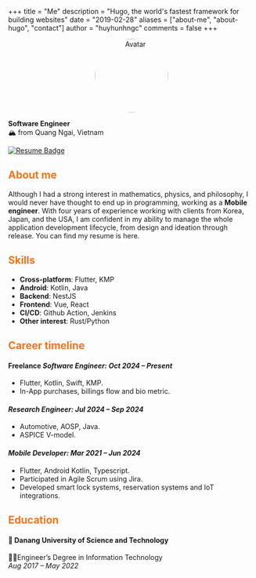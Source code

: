 +++
title = "Me"
description = "Hugo, the world's fastest framework for building websites"
date = "2019-02-28"
aliases = ["about-me", "about-hugo", "contact"]
author = "huyhunhngc"
comments = false
+++
<div style="text-align:center;">
  <img src="https://avatars.githubusercontent.com/u/46745326?v=4" alt="Avatar" style="border-radius: 50%; width: 150px; height: 150px;" />
</div>

**Software Engineer**  
🏔️ from Quang Ngai, Vietnam

[![Resume Badge]][Resume Link]

## <span style="color:#F97316">About me</span>

Although I had a strong interest in mathematics, physics, and philosophy, I would never have thought to end up in programming, working as a **Mobile engineer**. With four years of experience working with clients from Korea, Japan, and the USA, I am confident in my ability to manage the whole application development lifecycle, from design and ideation through release.
You can find my resume is here.


## <span style="color:#F97316">Skills</span>

- **Cross-platform**: Flutter, KMP
- **Android**: Kotlin, Java
- **Backend**: NestJS
- **Frontend**: Vue, React
- **CI/CD**: Github Action, Jenkins
- **Other interest**: Rust/Python

## <span style="color:#F97316">Career timeline</span>

#### Freelance *Software Engineer: Oct 2024 – Present*

- Flutter, Kotlin, Swift, KMP.
- In-App purchases, billings flow and bio metric.

#### *Research Engineer: Jul 2024 – Sep 2024*  

- Automotive, AOSP, Java.
- ASPICE V-model.

#### *Mobile Developer: Mar 2021 – Jun 2024*  

- Flutter, Android Kotlin, Typescript.
- Participated in Agile Scrum using Jira.
- Developed smart lock systems, reservation systems and IoT integrations.

## <span style="color:#F97316">Education</span>

#### 🏢 Danang University of Science and Technology

👨‍💻Engineer’s Degree in Information Technology  
*Aug 2017 – May 2022*  

[Resume Badge]:https://img.shields.io/badge/My%20Resume-F97316?style=for-the-badge&logo=readdotcv&logoColor=fff
[Resume Link]:https://drive.google.com/file/d/1EFkLhWejR7U0ZvZtOIVlxcQ0p18tlxkO/view